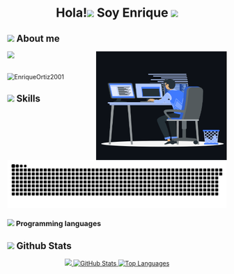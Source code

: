 <h1 align="center">Hola!<img src="https://media.giphy.com/media/hvRJCLFzcasrR4ia7z/giphy.gif" width="35"> Soy Enrique <img src="https://media.giphy.com/media/TEnXkcsHrP4YedChhA/giphy.gif" width="35"></h1> 




## <picture><img src = "https://github.com/7oSkaaa/7oSkaaa/blob/main/Images/about_me.gif?raw=true" width = 30px></picture> About me

<p><img align="right" height="250" width="300" src="https://raw.githubusercontent.com/SubhadeepZilong/SubhadeepZilong/main/icons/animation_500_kxa883sd.gif" alt="SubhadeepZilong" /></p>







<img src="https://user-images.githubusercontent.com/73097560/115834477-dbab4500-a447-11eb-908a-139a6edaec5c.gif"><br><br>
<p align="left"> <img src="https://komarev.com/ghpvc/?username=EnriqueOrtiz2001&label=Profile%20views&color=0e75b6&style=flat" alt="EnriqueOrtiz2001" /> </p>


## <img src="https://media2.giphy.com/media/QssGEmpkyEOhBCb7e1/giphy.gif?cid=ecf05e47a0n3gi1bfqntqmob8g9aid1oyj2wr3ds3mg700bl&rid=giphy.gif" width ="25"><b> Skills</b>
<br>

![snake gif](https://github.com/TekyaygilFethi/TekyaygilFethi/blob/output/github-contribution-grid-snake.svg)



### <picture> <img src = "https://github.com/7oSkaaa/7oSkaaa/blob/main/Images/Programming_Languages.gif?raw=true" width = 20px>  </picture> Programming languages


## <picture> <img src = "https://github.com/7oSkaaa/7oSkaaa/blob/main/Images/Statistics.gif?raw=true" width = 30px>  </picture> Github Stats

<div align="center">
  <a href="https://github.com/EnriqueOrtiz2001">
    <img src="https://github-readme-streak-stats-9m8ugfa77-denvercoder1.vercel.app/?user=EnriqueOrtiz2001&theme=monokai-metallian&border_radius=5&card_width=415&background=0D1017&fire=E8EDF3&currStreakNum=E8EDF3&sideNums=E8EDF3&currStreakLabel=E8EDF3&sideLabels=E8EDF3&dates=E8EDF3&ring=E8EDF3"/>
  </a>
  
  <a href="https://github.com/EnriqueOrtiz2001">
    <img src="https://github-readme-stats.vercel.app/api?username=EnriqueOrtiz2001&show_icons=true&bg_color=0D1017&border_radius=5&text_color=E8EDF3&title_color=E8EDF3&icon_color=E8EDF3&hide_border=false&card_width=415" alt="GitHub Stats"/>
  </a>

   <a href="https://github.com/EnriqueOrtiz2001">
    <img src="https://github-readme-stats.vercel.app/api/top-langs?username=EnriqueOrtiz2001&show_icons=true&locale=en&layout=compact&theme=dark&hide_border=false&border_radius=5&bg_color=0D1017&text_color=E8EDF3" alt="Top Languages"/>
  </a>
</div>


